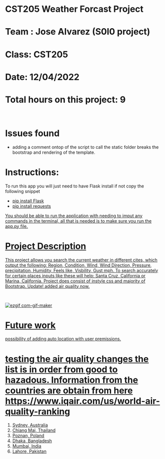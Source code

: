 # CST205 Weather Forcast Project
# Team : Jose Alvarez (S0l0 project)
# Class: CST205
# Date: 12/04/2022
# Total hours on this project: 9
<br>

# Issues found 
- adding a comment ontop of the script to call the static folder breaks the bootstrap and rendering of the template. 

# Instructions: 
To run this app you will just need to have Flask install if not copy the following snippet 
- <u>pip install Flask<u> 
- <u>pip install requests<u>

You should be able to run the application with needing to imput any commands in the terminal, all that is needed is to make sure you run the app.py file. 
<br>

# Project Description 
This project allows you search the current weather in different cites, which output the following: Region, Condition, Wind, Wind Direction, Pressure, precipitation, Humidity, Feels like, Visbility, Gust mph. To search accurately for certain places inputs like these will help: Santa Cruz, California or Marina, California. Project does consist of instyle css and majority of Bootstrap.
Update! added air quality now. 

<br>

![ezgif com-gif-maker](https://user-images.githubusercontent.com/48456756/205522785-72b93b7e-6b9e-45e3-be44-e8781f83a504.gif)

# Future work 
possibility of adding auto location with user premissions. 

# testing the air quality changes the list is in order from good to hazadous. Information from the countries are obtain from here https://www.iqair.com/us/world-air-quality-ranking
1. Sydney, Australia
2. Chiang Mai, Thailand
3. Poznan, Poland
4. Dhaka, Bangladesh
5. Mumbai, India
6. Lahore, Pakistan


